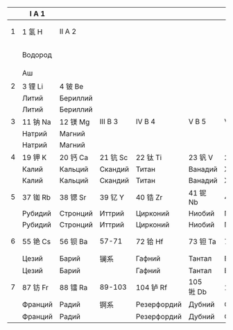 |   | I A 1   |          |         |             |           |           |            |           |           |             |           |             |          |           |           |            |           | 0        |
|---|---------|----------|---------|-------------|-----------|-----------|------------|-----------|-----------|-------------|-----------|-------------|----------|-----------|-----------|------------|-----------|----------|
| 1 | 1 氢 H   | II A 2   |         |             |           |           | 序号 中文名称 缩写 |           |           |             |           |             | III B 13 | IV B 14   | V B 15    | VI B 16    | VII B 17  | 2 氦 He   |
|   | Водород |          |         |             |           |           | 俄语学术名      |           |           |             |           |             |          |           |           |            |           | Гелий    |
|   | Аш      |          |         |             |           |           | 俄语读音       |           |           |             |           |             |          |           |           |            |           | Гелий    |
| 2 | 3 锂 Li  | 4 铍 Be   |         |             |           |           |            |           |           |             |           |             | 5 硼 B    | 6 碳 C     | 7 氮 N     | 8 氧 O      | 9 氟 F     | 10 氖 Ne  |
|   | Литий   | Бериллий |         |             |           |           |            |           |           |             |           |             | Бор      | Углерод   | Азот      | Кислород   | Фтор      | Неон     |
|   | Литий   | Бериллий |         |             |           |           |            |           |           |             |           |             | Бор      | Цэ        | Эн        | О          | Фтор      | Неон     |
| 3 | 11 钠 Na | 12 镁 Mg  | III B 3 | IV B 4      | V B 5     | VI B 6    | VII B 7    | 8         | VIII 9    | 10          | I B 11    | II B 12     | 13 铝 Al  | 14 硅 Si   | 15 磷 P    | 16 硫 S     | 17 氯 Cl   | 18 氩 Ar  |
|   | Натрий  | Магний   |         |             |           |           |            |           |           |             |           |             | Алюминий | Кремний   | Фосфор    | Сера       | Хлор      | Аргон    |
|   | Натрий  | Магний   |         |             |           |           |            |           |           |             |           |             | Алюминий | Силициум  | Пэ        | Эс         | Хлор      | Аргон    |
| 4 | 19 钾 K  | 20 钙 Ca  | 21 钪 Sc | 22 钛 Ti     | 23 钒 V    | 24 铬 Cr   | 25 锰 Mn    | 26 铁 Fe   | 27 钴 Co   | 28 镍 Ni     | 29 铜 Cu   | 30 锌 Zn     | 31 镓 Ga  | 32 锗 Ge   | 33 砷 As   | 34 硒 Se    | 35 溴 Br   | 36 氪 Kr  |
|   | Калий   | Кальций  | Скандий | Титан       | Ванадий   | Хром      | Марганец   | Железо    | Кобальт   | Никель      | Медь      | Цинк        | Галлий   | Германий  | Мышьяк    | Селен      | Бром      | Криптон  |
|   | Калий   | Кальций  | Скандий | Титан       | Ванадий   | Хром      | Марганец   | Феррум    | Кобальт   | Никель      | Купрум    | Цинк        | Галлий   | Германий  | Арсеникум | Селен      | Бром      | Криптон  |
| 5 | 37 铷 Rb | 38 锶 Sr  | 39 钇 Y  | 40 锆 Zr     | 41 铌 Nb   | 42 钼 Mo   | 43 锝 Tc    | 44 钌 Ru   | 45 铑 Rh   | 46 钯 Pd     | 47 银 Ag   | 48 镉 Cd     | 49 铟 In  | 50 锡 Sn   | 51 锑 Sb   | 52 碲 Te    | 53 碘 I    | 54 氙 Xe  |
|   | Рубидий | Стронций | Иттрий  | Цирконий    | Ниобий    | Молибден  | Технеций   | Рутений   | Родий     | Палладий    | Серебро   | Кадмий      | Индий    | Олово     | Сурьма    | Теллур     | Иод       | Ксенон   |
|   | Рубидий | Стронций | Иттрий  | Цирконий    | Ниобий    | Молибден  | Технеций   | Рутений   | Родий     | Палладий    | Аргентум  | Кадмий      | Индий    | Станнум   | Стибиум   | Теллур     | Иод       | Ксенон   |
| 6 | 55 铯 Cs | 56 钡 Ba  | 57-71   | 72 铪 Hf     | 73 钽 Ta   | 74 钨 W    | 75 铼 Re    | 76 锇 Os   | 77 铱 Ir   | 78 铂 Pt     | 79 金 Au   | 80 汞 Hg     | 81 铊 Tl  | 82 铅 Pb   | 83 铋 Bi   | 84 钋 Po    | 85 砹 At   | 86 氡 Rn  |
|   | Цезий   | Барий    | 镧系      | Гафний      | Тантал    | Вольфрам  | Рений      | Осмий     | Иридий    | Платина     | Золото    | Ртуть       | Таллий   | Свинец    | Висмут    | Полоний    | Астат     | Радон    |
|   | Цезий   | Барий    |         | Гафний      | Тантал    | Вольфрам  | Рений      | Осмий     | Иридий    | Платина     | Аурум     | Гидраргирум | Таллий   | Плюмбум   | Висмут    | Полоний    | Астат     | Радон    |
| 7 | 87 钫 Fr | 88 镭 Ra  | 89-103  | 104 𬬻 Rf   | 105 𬭊 Db | 106 𬭳 Sg | 107 𨨏 Bh  | 108 𬭶 Hs | 109 䥑 Mt  | 110 𫟼 Ds   | 111 𬬭 Rg | 112 鿔 Cn    | 113 鉨 Nh | 114 𫓧 Fl | 115 镆 Mc  | 116 𫟷 Lv  | 117 鿬 Ts  | 118 鿫 Og |
|   | Франций | Радий    | 锕系      | Резерфордий | Дубний    | Сиборгий  | Борий      | Хассий    | Мейтнерий | Дармштадтий | Рентгений | Коперниций  | Нихоний  | Флеровий  | Московий  | Ливерморий | Теннессин | Оганесон |
|   | Франций | Радий    |         | Резерфордий | Дубний    | Сиборгий  | Борий      | Гассий    | Мейтнерий | Дармштадтий | Рентгений | Коперниций  | Нихоний  | Флеровий  | Московий  | Ливерморий | Теннессин | Оганесон |
